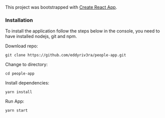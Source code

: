 This project was bootstrapped with
[Create React App](https://github.com/facebook/create-react-app).

### Installation

To install the application follow the steps below in the console, you need to
have installed nodejs, git and npm.

Download repo:

```
git clone https://github.com/eddyriv3ra/people-app.git
```

Change to directory:

```
cd people-app
```

Install dependencies:

```
yarn install
```

Run App:

```
yarn start
```
